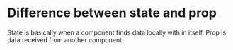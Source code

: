 # Difference between state and prop 

State is basically when a component finds data locally with in itself. 
Prop is data received from another component.

